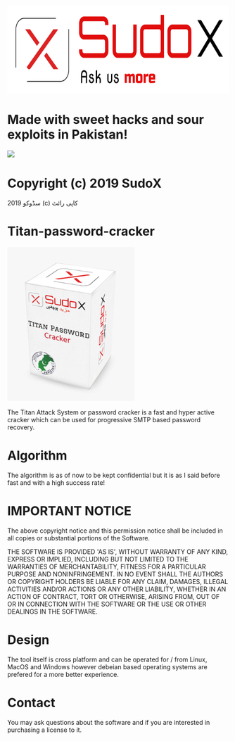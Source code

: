 <a hrefMade="../../" target="_blank"><img src="https://github.com/NyteWolf/Titan-password-cracker/blob/master/logo.png" height="200"></a>
# Made with sweet hacks and sour exploits in Pakistan!
<a hrefMade="../../" target="_blank"><img src="https://github.com/NyteWolf/VyneLogger/blob/master/Stamp.jpg" height="200"></a>

# Copyright (c) 2019 SudoX 
سڈوکو 2019 (c) کاپی رائٹ

# Titan-password-cracker
<a hrefMade="../../" target="_blank"><img src="https://github.com/NyteWolf/Titan-password-cracker/blob/master/software.png" height="350"></a>

The Titan Attack System or password cracker is a fast and hyper active cracker which can be used for progressive SMTP based password recovery.

# Algorithm 
The algorithm is as of now to be kept confidential but it is as I said before fast and with a high success rate!

# IMPORTANT NOTICE
The above copyright notice and this permission notice shall be included in all copies or substantial portions of the Software.

THE SOFTWARE IS PROVIDED 'AS IS', WITHOUT WARRANTY OF ANY KIND, EXPRESS OR IMPLIED, INCLUDING BUT NOT LIMITED TO THE WARRANTIES OF MERCHANTABILITY, FITNESS FOR A PARTICULAR PURPOSE AND NONINFRINGEMENT. IN NO EVENT SHALL THE AUTHORS OR COPYRIGHT HOLDERS BE LIABLE FOR ANY CLAIM, DAMAGES, ILLEGAL ACTIVITIES AND/OR ACTIONS OR ANY OTHER LIABILITY, WHETHER IN AN ACTION OF CONTRACT, TORT OR OTHERWISE, ARISING FROM, OUT OF OR IN CONNECTION WITH THE SOFTWARE OR THE USE OR OTHER DEALINGS IN THE SOFTWARE.

# Design
The tool itself is cross platform and can be operated for / from Linux, MacOS and Windows however debeian based operating systems are prefered for a more better experience.

# Contact 
You may ask questions about the software and if you are interested in purchasing a license to it.

